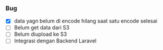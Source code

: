 ### Bug
 - [x] data yagn belum di encode hilang saat satu encode selesai
 - [ ] Belum get data dari S3
 - [ ] Belum diupload ke S3
 - [ ] Integrasi dengan Backend Laravel